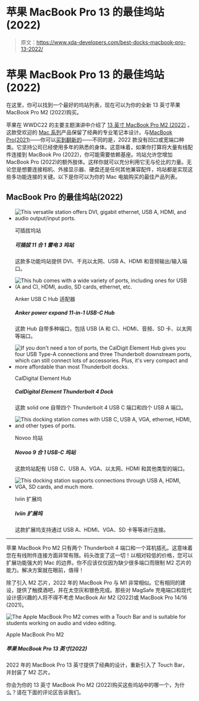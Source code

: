 # 苹果 MacBook Pro 13 的最佳坞站(2022)

> 原文：<https://www.xda-developers.com/best-docks-macbook-pro-13-2022/>

# 苹果 MacBook Pro 13 的最佳坞站(2022)

在这里，你可以找到一个最好的坞站列表，现在可以为你的全新 13 英寸苹果 MacBook Pro M2 (2022)购买。

苹果在 WWDC22 的主要主题演讲中介绍了 [13 英寸 MacBook Pro M2 (2022)](https://www.xda-developers.com/apple-macbook-pro-13-inch-m2-2022-review/) 。这款受欢迎的 [Mac 系列](https://www.xda-developers.com/best-macs/)产品保留了经典的专业笔记本设计。与[MacBook Pro(2021)](https://www.xda-developers.com/macbook-pro-2021/)——你可以[买到翻新的](https://www.xda-developers.com/best-places-buy-refurb-macbook-pro/)——不同的是，2022 款没有凹口或宽端口种类。它坚持公司已经使用多年的熟悉的身体。这意味着，如果你打算将大量有线配件连接到 MacBook Pro (2022)，你可能需要依赖基座。坞站允许您增加 MacBook Pro (2022)的额外肢体。这样你就可以充分利用它无与伦比的力量。无论您是想要连接相机、外接显示器、硬盘还是任何其他兼容配件，坞站都是实现这些多功能连接的关键。以下是你可以为你的 Mac 电脑购买的最佳产品列表。

## MacBook Pro 的最佳坞站(2022)

*   <picture>![This versatile station offers DVI, gigabit ethernet, USB A, HDMI, and audio output/input ports. ](img/dcc40c32111a3f37728f6fc95c544adb.png)</picture>

    可插拔坞站

    ##### 可插拔 11 合 1 雷电 3 坞站

    这款多功能坞站提供 DVI、千兆以太网、USB A、HDMI 和音频输出/输入端口。

*   <picture>![This hub comes with a wide variety of ports, including ones for USB (A and C), HDMI, audio, SD cards, ethernet, etc.](img/2636040dbd5c300f5133d4f76577c963.png)</picture>

    Anker USB C Hub 适配器

    ##### Anker power expand 11-in-1 USB-C Hub

    这款 Hub 自带多种端口，包括 USB (A 和 C)、HDMI、音频、SD 卡、以太网等端口。

*   <picture>![If you don't need a ton of ports, the CalDigit Element Hub gives you four USB Type-A connections and three Thunderbolt downstream ports, which can still connect lots of accessories. Plus, it's very compact and more affordable than most Thunderbolt docks.](img/cbe947df3d76e271f52683885f9881fb.png)</picture>

    CalDigital Element Hub

    ##### CalDigital Element Thunderbolt 4 Dock

    这款 solid one 自带四个 Thunderbolt 4 USB C 端口和四个 USB A 端口。

*   <picture>![This docking station comes with USB C, USB A, VGA, ethernet, HDMI, and other types of ports.](img/fb696589b9401a507d1a4b9d2d1a3e6f.png)</picture>

    Novoo 坞站

    ##### Novoo 9 合 1 USB-C 坞站

    这款坞站配有 USB C、USB A、VGA、以太网、HDMI 和其他类型的端口。

*   <picture>![This docking station supports connections through USB A, HDMI, VGA, SD cards, and much more.](img/74e9222bf03cb2fd3e8f7a8d4561b340.png)</picture>

    Iviin 扩展坞

    ##### Iviin 扩展坞

    这款扩展坞支持通过 USB A、HDMI、VGA、SD 卡等等进行连接。

* * *

苹果 MacBook Pro M2 只有两个 Thunderbolt 4 端口和一个耳机插孔。这意味着您在有线附件连接方面非常有限。码头改变了这一切！以相对较低的价格，您可以扩展功能强大的 Mac 的边界。你不应该仅仅因为缺少很多端口而限制 M2 芯片的能力。解决方案就在眼前，值得！

除了引入 M2 芯片，2022 年的 MacBook Pro 与 M1 非常相似。它有相同的建设，提供了触摸酒吧，并在太空灰和银色完成。那些对 MagSafe 充电端口和现代设计感兴趣的人将不得不考虑 MacBook Air M2 (2022)或 MacBook Pro 14/16 (2021)。

 <picture>![The Apple MacBook Pro M2 comes with a Touch Bar and is suitable for students working on audio and video editing.](img/9e5995446e68dcc2f358d0a922f47084.png)</picture> 

Apple MacBook Pro M2

##### 苹果 MacBook Pro 13 英寸(2022)

2022 年的 MacBook Pro 13 英寸提供了经典的设计，重新引入了 Touch Bar，并封装了 M2 芯片。

你会为你的 13 英寸 MacBook Pro M2 (2022)购买这些坞站中的哪一个，为什么？请在下面的评论区告诉我们。